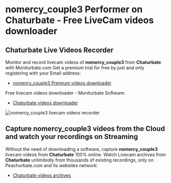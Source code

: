 # nomercy_couple3 Performer on Chaturbate - Free LiveCam videos downloader

## Chaturbate Live Videos Recorder

Monitor and record livecam videos of **nomercy_couple3** from **Chaturbate** with Moniturbate.com
Get a premium trial for free by just and only registering with your Email address:
* [nomercy_couple3 Premium videos downloader](https://moniturbate.com/request-demo-licence-key.html)

Free livecam videos downloader - Moniturbate Software:
* [Chaturbate videos downloader](https://moniturbate.com/moniturbate-download-software.html)

![nomercy_couple3 livecam videos recorder](https://peachurnet.com/templates/moniturbate-software.png)


## Capture nomercy_couple3 videos from the Cloud and watch your recordings on Streaming

Without the need of downloading a software, capture **nomercy_couple3** livecam videos from **Chaturbate** 100% online.
Watch Livecam archives from **Chaturbate** unlimitedly from thousands of existing recordings, only on Peachurbate.com and its websites network:
* [Chaturbate videos archives](https://peachurnet.com/)